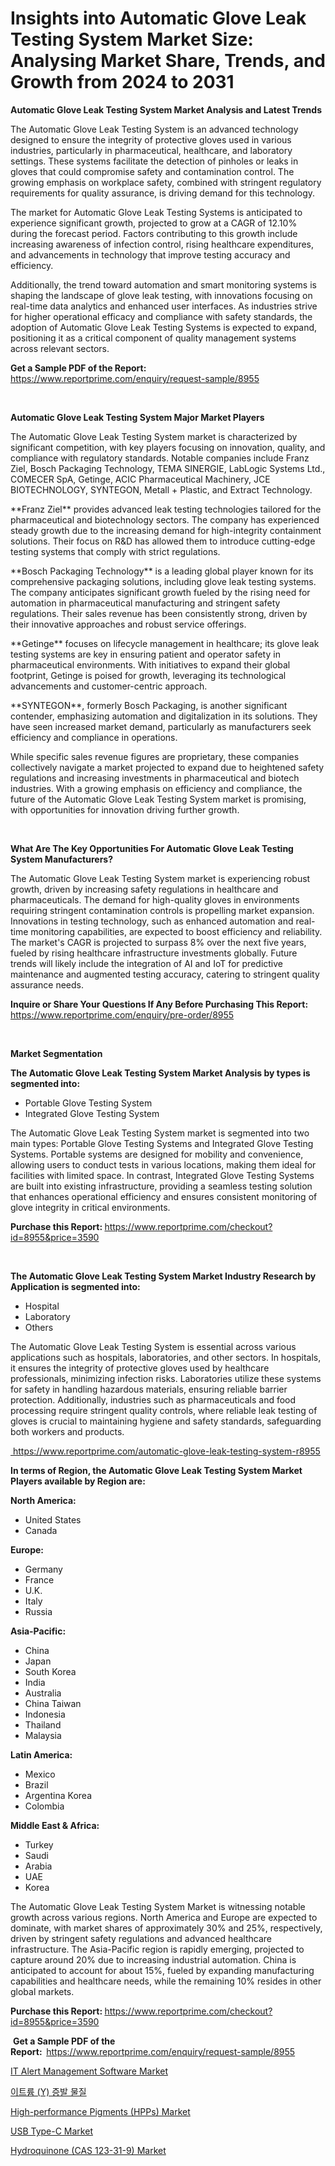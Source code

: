 <p><h1>Insights into Automatic Glove Leak Testing System Market Size: Analysing Market Share, Trends, and Growth from 2024 to 2031</h1></p><p><strong>Automatic Glove Leak Testing System Market Analysis and Latest Trends</strong></p>
<p><p>The Automatic Glove Leak Testing System is an advanced technology designed to ensure the integrity of protective gloves used in various industries, particularly in pharmaceutical, healthcare, and laboratory settings. These systems facilitate the detection of pinholes or leaks in gloves that could compromise safety and contamination control. The growing emphasis on workplace safety, combined with stringent regulatory requirements for quality assurance, is driving demand for this technology.</p><p>The market for Automatic Glove Leak Testing Systems is anticipated to experience significant growth, projected to grow at a CAGR of 12.10% during the forecast period. Factors contributing to this growth include increasing awareness of infection control, rising healthcare expenditures, and advancements in technology that improve testing accuracy and efficiency. </p><p>Additionally, the trend toward automation and smart monitoring systems is shaping the landscape of glove leak testing, with innovations focusing on real-time data analytics and enhanced user interfaces. As industries strive for higher operational efficacy and compliance with safety standards, the adoption of Automatic Glove Leak Testing Systems is expected to expand, positioning it as a critical component of quality management systems across relevant sectors.</p></p>
<p><strong>Get a Sample PDF of the Report:&nbsp;</strong> <a href="https://www.reportprime.com/enquiry/request-sample/8955">https://www.reportprime.com/enquiry/request-sample/8955</a></p>
<p>&nbsp;</p>
<p><strong>Automatic Glove Leak Testing System Major Market Players</strong></p>
<p><p>The Automatic Glove Leak Testing System market is characterized by significant competition, with key players focusing on innovation, quality, and compliance with regulatory standards. Notable companies include Franz Ziel, Bosch Packaging Technology, TEMA SINERGIE, LabLogic Systems Ltd., COMECER SpA, Getinge, ACIC Pharmaceutical Machinery, JCE BIOTECHNOLOGY, SYNTEGON, Metall + Plastic, and Extract Technology.</p><p>**Franz Ziel** provides advanced leak testing technologies tailored for the pharmaceutical and biotechnology sectors. The company has experienced steady growth due to the increasing demand for high-integrity containment solutions. Their focus on R&D has allowed them to introduce cutting-edge testing systems that comply with strict regulations.</p><p>**Bosch Packaging Technology** is a leading global player known for its comprehensive packaging solutions, including glove leak testing systems. The company anticipates significant growth fueled by the rising need for automation in pharmaceutical manufacturing and stringent safety regulations. Their sales revenue has been consistently strong, driven by their innovative approaches and robust service offerings.</p><p>**Getinge** focuses on lifecycle management in healthcare; its glove leak testing systems are key in ensuring patient and operator safety in pharmaceutical environments. With initiatives to expand their global footprint, Getinge is poised for growth, leveraging its technological advancements and customer-centric approach. </p><p>**SYNTEGON**, formerly Bosch Packaging, is another significant contender, emphasizing automation and digitalization in its solutions. They have seen increased market demand, particularly as manufacturers seek efficiency and compliance in operations.</p><p>While specific sales revenue figures are proprietary, these companies collectively navigate a market projected to expand due to heightened safety regulations and increasing investments in pharmaceutical and biotech industries. With a growing emphasis on efficiency and compliance, the future of the Automatic Glove Leak Testing System market is promising, with opportunities for innovation driving further growth.</p></p>
<p>&nbsp;</p>
<p><strong>What Are The Key Opportunities For Automatic Glove Leak Testing System Manufacturers?</strong></p>
<p><p>The Automatic Glove Leak Testing System market is experiencing robust growth, driven by increasing safety regulations in healthcare and pharmaceuticals. The demand for high-quality gloves in environments requiring stringent contamination controls is propelling market expansion. Innovations in testing technology, such as enhanced automation and real-time monitoring capabilities, are expected to boost efficiency and reliability. The market's CAGR is projected to surpass 8% over the next five years, fueled by rising healthcare infrastructure investments globally. Future trends will likely include the integration of AI and IoT for predictive maintenance and augmented testing accuracy, catering to stringent quality assurance needs.</p></p>
<p><strong>Inquire or Share Your Questions If Any Before Purchasing This Report:</strong> <a href="https://www.reportprime.com/enquiry/pre-order/8955">https://www.reportprime.com/enquiry/pre-order/8955</a></p>
<p>&nbsp;</p>
<p><strong>Market Segmentation</strong></p>
<p><strong>The Automatic Glove Leak Testing System Market Analysis by types is segmented into:</strong></p>
<p><ul><li>Portable Glove Testing System</li><li>Integrated Glove Testing System</li></ul></p>
<p><p>The Automatic Glove Leak Testing System market is segmented into two main types: Portable Glove Testing Systems and Integrated Glove Testing Systems. Portable systems are designed for mobility and convenience, allowing users to conduct tests in various locations, making them ideal for facilities with limited space. In contrast, Integrated Glove Testing Systems are built into existing infrastructure, providing a seamless testing solution that enhances operational efficiency and ensures consistent monitoring of glove integrity in critical environments.</p></p>
<p><strong>Purchase this Report:&nbsp;</strong><a href="https://www.reportprime.com/checkout?id=8955&price=3590">https://www.reportprime.com/checkout?id=8955&price=3590</a></p>
<p>&nbsp;</p>
<p><strong>The Automatic Glove Leak Testing System Market Industry Research by Application is segmented into:</strong></p>
<p><ul><li>Hospital</li><li>Laboratory</li><li>Others</li></ul></p>
<p><p>The Automatic Glove Leak Testing System is essential across various applications such as hospitals, laboratories, and other sectors. In hospitals, it ensures the integrity of protective gloves used by healthcare professionals, minimizing infection risks. Laboratories utilize these systems for safety in handling hazardous materials, ensuring reliable barrier protection. Additionally, industries such as pharmaceuticals and food processing require stringent quality controls, where reliable leak testing of gloves is crucial to maintaining hygiene and safety standards, safeguarding both workers and products.</p></p>
<p><a href="https://www.reportprime.com/automatic-glove-leak-testing-system-r8955">&nbsp;https://www.reportprime.com/automatic-glove-leak-testing-system-r8955</a></p>
<p><strong>In terms of Region, the Automatic Glove Leak Testing System Market Players available by Region are:</strong></p>
<p>
    <p> <strong> North America: </strong>
        <ul>
            <li>United States</li>
            <li>Canada</li>
        </ul>
        </p> 
    <p> <strong> Europe: </strong>
        <ul>
            <li>Germany</li>
            <li>France</li>
            <li>U.K.</li>
            <li>Italy</li>
            <li>Russia</li>
        </ul>
        </p> 
    <p> <strong> Asia-Pacific: </strong>
        <ul>
            <li>China</li>
            <li>Japan</li>
            <li>South Korea</li>
            <li>India</li>
            <li>Australia</li>
            <li>China Taiwan</li>
            <li>Indonesia</li>
            <li>Thailand</li>
            <li>Malaysia</li>
        </ul>
        </p> 
    <p> <strong> Latin America: </strong>
        <ul>
            <li>Mexico</li>
            <li>Brazil</li>
            <li>Argentina Korea</li>
            <li>Colombia</li>
        </ul>
        </p> 
    <p> <strong> Middle East & Africa: </strong>
        <ul>
            <li>Turkey</li>
            <li>Saudi</li>
            <li>Arabia</li>
            <li>UAE</li>
            <li>Korea</li>
        </ul>
    </p>
    </p>
<p><p>The Automatic Glove Leak Testing System Market is witnessing notable growth across various regions. North America and Europe are expected to dominate, with market shares of approximately 30% and 25%, respectively, driven by stringent safety regulations and advanced healthcare infrastructure. The Asia-Pacific region is rapidly emerging, projected to capture around 20% due to increasing industrial automation. China is anticipated to account for about 15%, fueled by expanding manufacturing capabilities and healthcare needs, while the remaining 10% resides in other global markets.</p></p>
<p><strong>Purchase this Report: </strong><a href="https://www.reportprime.com/checkout?id=8955&price=3590">https://www.reportprime.com/checkout?id=8955&price=3590</a></p>
<p>&nbsp;<strong>Get a Sample PDF of the Report:&nbsp;&nbsp;</strong><a href="https://www.reportprime.com/enquiry/request-sample/8955">https://www.reportprime.com/enquiry/request-sample/8955</a></p>
<p><strong></strong></p>
<p><p><a href="https://www.linkedin.com/pulse/how-alert-management-software-market-evolve-growth-analysis-uujqf?trackingId=ZwF4hNgSS3a%2FeU90XkBFtQ%3D%3D">IT Alert Management Software Market</a></p><p><a href="https://medium.com/@carlosdytouglas8907667/yttrium-y-evaporation-material-market-%EC%9D%98-%EA%B8%80%EB%A1%9C%EB%B2%8C-%EC%8B%9C%EC%9E%A5-%EA%B0%9C%EC%9A%94%EB%8A%94-%EC%A0%84-%EC%84%B8%EA%B3%84-%EB%B0%8F-%EC%A3%BC%EC%9A%94-%EC%8B%9C%EC%9E%A5%EC%9D%98-%EC%82%B0%EC%97%85%EC%97%90-%EC%98%81%ED%96%A5%EC%9D%84-%EB%AF%B8%EC%B9%98%EB%8A%94-%EC%A3%BC%EC%9A%94-%ED%8A%B8%EB%A0%8C%EB%93%9C%EC%97%90-%EB%8C%80%ED%95%9C-%EB%8F%85%ED%8A%B9%ED%95%9C-%EA%B4%80%EC%A0%90%EC%9D%84-d532d21fb176">이트륨 (Y) 증발 물질</a></p><p><a href="https://medium.com/@welsonwiden94552/the-high-performance-pigments-hpps-industry-analysis-report-offers-a-comprehensive-and-current-f3074ac5e5f2">High-performance Pigments (HPPs) Market</a></p><p><a href="https://medium.com/@welsonwiden94552/the-comprehensive-usb-type-c-market-research-report-is-essential-for-understanding-current-be63bc150252">USB Type-C Market</a></p><p><a href="https://issuu.com/reportprime-2/docs/hydroquinone-cas-123-31-9-market-si_662d244e8bbd11">Hydroquinone (CAS 123-31-9) Market</a></p></p>